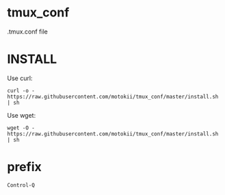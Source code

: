 # tmux_conf
.tmux.conf file

# INSTALL  
Use curl:

    curl -o - https://raw.githubusercontent.com/motokii/tmux_conf/master/install.sh | sh

  
Use wget:  

    wget -O - https://raw.githubusercontent.com/motokii/tmux_conf/master/install.sh | sh

# prefix
    Control-Q
